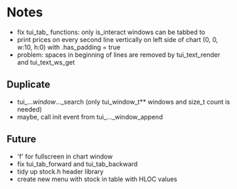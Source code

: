 # Notes
- fix tui_tab_ functions: only is_interact windows can be tabbed to
- print prices on every second line vertically on left side of chart
  (0, 0, w:10, h:0) with .has_padding = true
- problem: spaces in beginning of lines are removed by tui_text_render and tui_text_ws_get

## Duplicate
- tui_..._window_..._search (only tui_window_t** windows and size_t count is needed)
- maybe, call init event from tui_..._window_append

## Future
- 'f' for fullscreen in chart window
- fix tui_tab_forward and tui_tab_backward
- tidy up stock.h header library
- create new menu with stock in table with HLOC values

